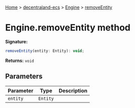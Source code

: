 [Home](./index) &gt; [decentraland-ecs](./decentraland-ecs.md) &gt; [Engine](./decentraland-ecs.engine.md) &gt; [removeEntity](./decentraland-ecs.engine.removeentity.md)

# Engine.removeEntity method


**Signature:**
```javascript
removeEntity(entity: Entity): void;
```
**Returns:** `void`

## Parameters

|  Parameter | Type | Description |
|  --- | --- | --- |
|  `entity` | `Entity` |  |


